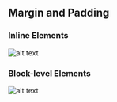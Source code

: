 ## Margin and Padding

### Inline Elements
![alt text][inline]

### Block-level Elements
![alt text][block]



[inline]: https://github.com/helmiz/belajar-html-css/blob/master/part3/img/inline.png "Inline element"
[block]: https://github.com/helmiz/belajar-html-css/blob/master/part3/img/block.png "Block element"
